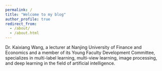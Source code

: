 ```yaml
---
permalink: /
title: "Welcome to my blog"
author_profile: true
redirect_from: 
  - /about/
  - /about.html
---
```


Dr. Kaixiang Wang, a lecturer at Nanjing University of Finance and Economics and a member of its Young Faculty Development Committee, specializes in multi-label learning, multi-view learning, image processing, and deep learning in the field of artificial intelligence.
